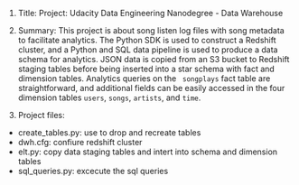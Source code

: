 1. Title:
Project: Udacity Data Engineering Nanodegree - Data Warehouse

2. Summary:
This project is about song listen log files with song metadata to facilitate analytics. The Python SDK is used to construct a Redshift cluster, and a Python and SQL data pipeline is used to produce a data schema for analytics. JSON data is copied from an S3 bucket to Redshift staging tables before being inserted into a star schema with fact and dimension tables. Analytics queries on the ` songplays` fact table are straightforward, and additional fields can be easily accessed in the four dimension tables `users`, `songs`, `artists`, and `time`.

3. Project files:
- create_tables.py: use to drop and recreate tables
- dwh.cfg: confiure redshift cluster
- elt.py: copy data staging tables and intert into schema and dimension tables
- sql_queries.py: excecute the sql queries